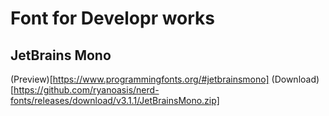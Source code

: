 # Font for Developr works

## JetBrains Mono

(Preview)[https://www.programmingfonts.org/#jetbrainsmono]
(Download)[https://github.com/ryanoasis/nerd-fonts/releases/download/v3.1.1/JetBrainsMono.zip]
